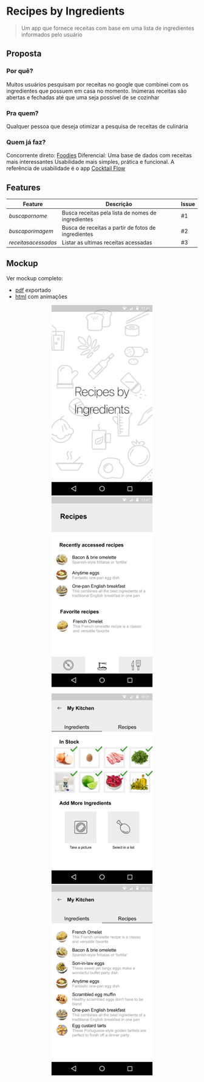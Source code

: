 # Recipes by Ingredients
> Um app que fornece receitas com base em uma lista de ingredientes informados pelo usuário
## Proposta
### Por quê?
Muitos usuários pesquisam por receitas no google que combinei com os ingredientes que possuem em casa no momento. Inúmeras receitas são abertas e fechadas até que uma seja possível de se cozinhar
### Pra quem?
Qualquer pessoa que deseja otimizar a pesquisa de receitas de culinária
### Quem já faz?
Concorrente direto: [Foodies](https://play.google.com/store/apps/details?id=com.garagedevs.foodies&hl=en)
Diferencial: 
Uma base de dados com receitas mais interessantes
Usabilidade mais simples, prática e funcional. A referência de usabilidade é o app [Cocktail Flow](https://play.google.com/store/apps/details?id=hu.distinction.cflow&hl=en) 

## Features

Feature | Descrição | Issue
------------ | ------------- | -------------
*buscapornome* | Busca receitas pela lista de nomes de ingredientes | #1
*buscaporimagem* | Busca de receitas a partir de fotos de ingredientes | #2
*receitasacessadas* | Listar as ultimas receitas acessadas | #3

## Mockup

Ver mockup completo: 
 - [pdf](/mockup/recipes-by-ingredients.pdf) exportado
 - [html](https://angry-hoover-a6574e.netlify.com/frame.html) com animações
<p align="center">
  <img height="500px" src="/mockup/recipes-by-ingredients-screenshots/1.1-Splash.png">
  <img height="500px" src="/mockup/recipes-by-ingredients-screenshots/3.1-RecipesSaved.png">
</p>

<p align="center">
  <img height="500px" src="/mockup/recipes-by-ingredients-screenshots/4.1-MyKitchen_Ingredients.png">
  <img height="500px" src="/mockup/recipes-by-ingredients-screenshots/7.1-MyKitchen_recipes.png">
</p>

